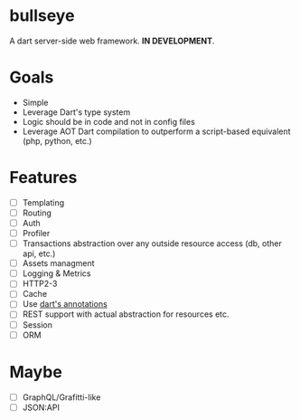 # bullseye

A dart server-side web framework. **IN DEVELOPMENT**.

# Goals
- Simple
- Leverage Dart's type system 
- Logic should be in code and not in config files
- Leverage AOT Dart compilation to outperform a script-based equivalent (php, python, etc.)

# Features
- [ ] Templating
- [ ] Routing
- [ ] Auth
- [ ] Profiler
- [ ] Transactions abstraction over any outside resource access (db, other api, etc.)
- [ ] Assets managment
- [ ] Logging & Metrics
- [ ] HTTP2-3
- [ ] Cache
- [ ] Use [dart's annotations](https://api.flutter.dev/flutter/meta/meta-library.html)
- [ ] REST support with actual abstraction for resources etc.
- [ ] Session
- [ ] ORM

# Maybe
- [ ] GraphQL/Grafitti-like
- [ ] JSON:API